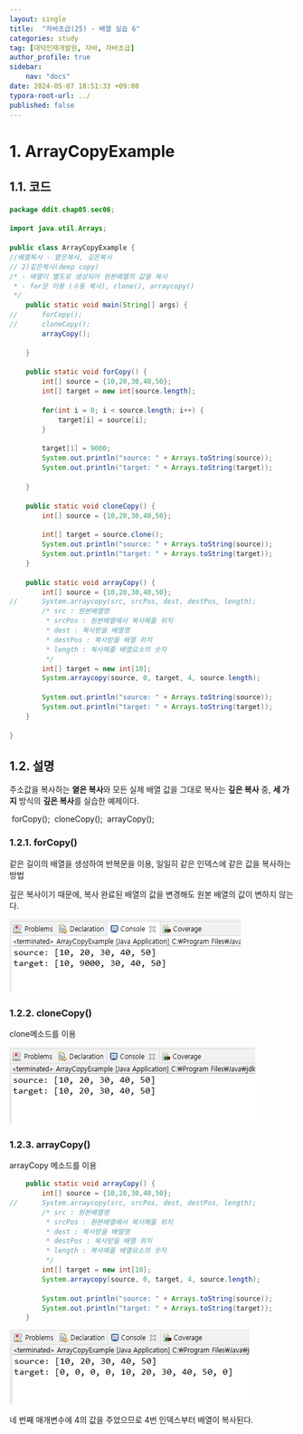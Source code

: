 ```yaml
---
layout: single
title:  "자바초급(25) - 배열 실습 6"
categories: study
tag: [대덕인재개발원, 자바, 자바초급]
author_profile: true
sidebar:
    nav: "docs"
date: 2024-05-07 18:51:33 +09:00
typora-root-url: ../
published: false
---
```




# 1. ArrayCopyExample

## 1.1. 코드

```java
package ddit.chap05.sec06;

import java.util.Arrays;

public class ArrayCopyExample {
//배열복사 - 옅은복사, 깊은복사
// 2)깊은복사(deep copy)
/* - 배열이 별도로 생성되어 원본배열의 값을 복사
 * - for문 이용 (수동 복사), clone(), arraycopy()
 */
	public static void main(String[] args) {
//		forCopy();
//		cloneCopy();
		arrayCopy();

	}
	
	public static void forCopy() {
		int[] source = {10,20,30,40,50};
		int[] target = new int[source.length];
		
		for(int i = 0; i < source.length; i++) {
			target[i] = source[i];
		}

		target[1] = 9000;
		System.out.println("source: " + Arrays.toString(source));
		System.out.println("target: " + Arrays.toString(target));	
		
	}
	
	public static void cloneCopy() {
		int[] source = {10,20,30,40,50};
		
		int[] target = source.clone();
		System.out.println("source: " + Arrays.toString(source));
		System.out.println("target: " + Arrays.toString(target));
	}
	
	public static void arrayCopy() {
		int[] source = {10,20,30,40,50};
//		System.arraycopy(src, srcPos, dest, destPos, length);
		/* src : 원본배열명
		 * srcPos : 원본배열에서 복사해줄 위치
		 * dest : 복사받을 배열명
		 * destPos : 복사받을 배열 위치
		 * length : 복사해줄 배열요소의 숫자
		 */
		int[] target = new int[10];
		System.arraycopy(source, 0, target, 4, source.length);
		
		System.out.println("source: " + Arrays.toString(source));
		System.out.println("target: " + Arrays.toString(target));
	}

}


```



## 1.2. 설명

주소값을 복사하는 **옅은 복사**와 모든 실제 배열 값을 그대로 복사는 **깊은 복사** 중, **세 가지** 방식의 **깊은 복사**를 실습한 예제이다.

​		forCopy();
​		cloneCopy();
​		arrayCopy();



### 1.2.1. forCopy()

같은 길이의 배열을 생성하여 반복문을 이용, 일일히 같은 인덱스에 같은 값을 복사하는 방법

깊은 복사이기 때문에, 복사 완료된 배열의 값을 변경해도 원본 배열의 값이 변하지 않는다.

![image-20240507184641387](/images/2024-05-07-study-java1-25/image-20240507184641387.png)



### 1.2.2. cloneCopy()

clone메소드를 이용



![image-20240507184717101](/images/2024-05-07-study-java1-25/image-20240507184717101.png)



### 1.2.3. arrayCopy()

arrayCopy 메소드를 이용



```java
	public static void arrayCopy() {
		int[] source = {10,20,30,40,50};
//		System.arraycopy(src, srcPos, dest, destPos, length);
		/* src : 원본배열명
		 * srcPos : 원본배열에서 복사해줄 위치
		 * dest : 복사받을 배열명
		 * destPos : 복사받을 배열 위치
		 * length : 복사해줄 배열요소의 숫자
		 */
		int[] target = new int[10];
		System.arraycopy(source, 0, target, 4, source.length);
		
		System.out.println("source: " + Arrays.toString(source));
		System.out.println("target: " + Arrays.toString(target));
	}
```



![image-20240507184740026](/images/2024-05-07-study-java1-25/image-20240507184740026.png)

네 번째 매개변수에 4의 값을 주었으므로 4번 인덱스부터 배열이 복사된다.

